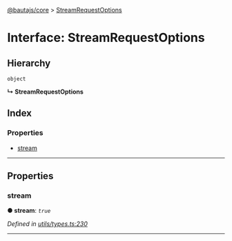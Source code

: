 [@bautajs/core](../README.md) > [StreamRequestOptions](../interfaces/streamrequestoptions.md)

# Interface: StreamRequestOptions

## Hierarchy

 `object`

**↳ StreamRequestOptions**

## Index

### Properties

* [stream](streamrequestoptions.md#stream)

---

## Properties

<a id="stream"></a>

###  stream

**● stream**: *`true`*

*Defined in [utils/types.ts:230](https://github.axa.com/Digital/bauta-nodejs/blob/9b864df/packages/bautajs/src/utils/types.ts#L230)*

___

